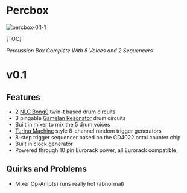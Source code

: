# Percbox

![percbox-0.1-1](Images/percbox-0.1-1.png)

[TOC]

*Percussion Box Complete With 5 Voices and 2 Sequencers*

# v0.1

## Features

- 2 [NLC Bong0](https://www.nonlinearcircuits.com/modules/p/bong0) twin-t based drum circuits
- 3 pingable [Gamelan Resonator](https://www.nonlinearcircuits.com/modules/p/tinkle) drum circuits
- Built in mixer to mix the 5 drum voices
- [Turing Machine](https://github.com/TomWhitwell/TuringMachine) style 8-channel random trigger generators
- 8-step trigger sequencer based on the CD4022 octal counter chip
- Built in clock generator
- Powered through 10 pin Eurorack power, all Eurorack compatible

## Quirks and Problems

- Mixer Op-Amp(s) runs really hot (abnormal)
